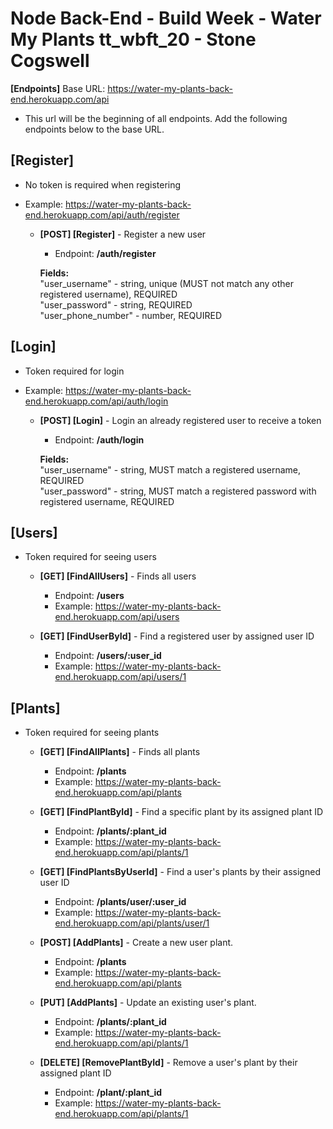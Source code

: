 # Node Back-End - Build Week - Water My Plants tt_wbft_20 - Stone Cogswell

**[Endpoints]** Base URL: https://water-my-plants-back-end.herokuapp.com/api

- This url will be the beginning of all endpoints. Add the following endpoints below to the base URL.

## [Register]

- No token is required when registering
- Example: https://water-my-plants-back-end.herokuapp.com/api/auth/register

  - **[POST] [Register]** - Register a new user </br>

    - Endpoint: **/auth/register**

    **Fields:** </br>
    "user_username" - string, unique (MUST not match any other registered username), REQUIRED </br>
    "user_password" - string, REQUIRED </br>
    "user_phone_number" - number, REQUIRED </br>

## [Login]

- Token required for login
- Example: https://water-my-plants-back-end.herokuapp.com/api/auth/login

  - **[POST] [Login]** - Login an already registered user to receive a token </br>

    - Endpoint: **/auth/login**

    **Fields:** </br>
    "user_username" - string, MUST match a registered username, REQUIRED </br>
    "user_password" - string, MUST match a registered password with registered username, REQUIRED </br>

## [Users]

- Token required for seeing users

  - **[GET] [FindAllUsers]** - Finds all users </br>

    - Endpoint: **/users**
    - Example: https://water-my-plants-back-end.herokuapp.com/api/users

  - **[GET] [FindUserById]** - Find a registered user by assigned user ID </br>
    - Endpoint: **/users/:user_id**
    - Example: https://water-my-plants-back-end.herokuapp.com/api/users/1

## [Plants]

- Token required for seeing plants

  - **[GET] [FindAllPlants]** - Finds all plants </br>

    - Endpoint: **/plants**
    - Example: https://water-my-plants-back-end.herokuapp.com/api/plants

  - **[GET] [FindPlantById]** - Find a specific plant by its assigned plant ID </br>

    - Endpoint: **/plants/:plant_id**
    - Example: https://water-my-plants-back-end.herokuapp.com/api/plants/1

  - **[GET] [FindPlantsByUserId]** - Find a user's plants by their assigned user ID </br>

    - Endpoint: **/plants/user/:user_id**
    - Example: https://water-my-plants-back-end.herokuapp.com/api/plants/user/1

  - **[POST] [AddPlants]** - Create a new user plant. </br>

    - Endpoint: **/plants**
    - Example: https://water-my-plants-back-end.herokuapp.com/api/plants

  - **[PUT] [AddPlants]** - Update an existing user's plant. </br>

    - Endpoint: **/plants/:plant_id**
    - Example: https://water-my-plants-back-end.herokuapp.com/api/plants/1

  - **[DELETE] [RemovePlantById]** - Remove a user's plant by their assigned plant ID </br>

    - Endpoint: **/plant/:plant_id**
    - Example: https://water-my-plants-back-end.herokuapp.com/api/plants/1
